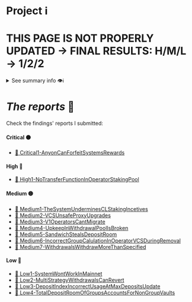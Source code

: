 # Project ℹ️

# THIS PAGE IS NOT PROPERLY UPDATED -> FINAL RESULTS: H/M/L -> 1/2/2

<details> <summary> See summary info 👁️ℹ️ </summary>

🔗 [2024-09-stakelink](https://github.com/Cyfrin/2024-09-stakelink)

🔗 Competition details on CodeHawks: [click here](https://codehawks.cyfrin.io/c/2024-09-stakelink)

According to the developers:

---

_`stake.link is a first-of-its-kind liquid delegated staking platform delivering DeFi composability for Chainlink Staking. Built by premier Chainlink ecosystem developer LinkPool, powered by Chainlink node operators, and governed by the stake.link DAO, stake.link's extensible architecture is purpose-built to support Chainlink Staking and to extend participation in the Chainlink Network.`_

---

# Rewards Earned 💸🧠

- Experience and knowledge. 😄
- 2917.81 $ 💸

# Lessons Learned 🧑‍💻

- Experience.

</details>

# _The reports_ 📝

Check the findings' reports I submitted:

#### Critical ⚫

- [🔗 Critical1-AnyonCanForfeitSystemsRewards](./Critical/Critical1-AnyonCanForfeitSystemsRewards.md)

#### High 🔴

- [🔗 High1-NoTransferFunctionInOperatorStakingPool](./High/High1-NoTransferFunctionInOperatorStakingPool.md)

#### Medium 🟡

- [🔗 Medium1-TheSystemUnderminesCLStakingIncetives](./Medium/Medium1-TheSystemUnderminesCLStakingIncetives.md)
- [🔗 Medium2-VCSUnsafeProxyUpgrades](./Medium/Medium2-VCSUnsafeProxyUpgrades.md)
- [🔗 Medium3-V1OperatorsCantMigrate](./Medium/Medium3-V1OperatorsCantMigrate.md)
- [🔗 Medium4-UpkeepInWithdrawalPoolIsBroken](./Medium/Medium4-UpkeepInWithdrawalPoolIsBroken.md)
- [🔗 Medium5-SandwichStealsDepositRoom](./Medium/Medium5-SandwichStealsDepositRoom.md)
- [🔗 Medium6-IncorrectGroupCalulationInOperatorVCSDuringRemoval](./Medium/Medium6-IncorrectGroupCalulationInOperatorVCSDuringRemoval.md)
- [🔗 Medium7-WithdrawalsWithdrawMoreThanSpecified](./Medium/Medium7-WithdrawalsWithdrawMoreThanSpecified.md)

#### Low 🔵

- [🔗 Low1-SystemWontWorkInMainnet](./Low/Low1-SystemWontWorkInMainnet.md)
- [🔗 Low2-MultiStrategyWithdrawalsCanRevert](./Low/Low2-MultiStrategyWithdrawalsCanRevert.md)
- [🔗 Low3-DepositIndexIncorrectUsageAtMaxDepositsUpdate](./Low/Low3-DepositIndexIncorrectUsageAtMaxDepositsUpdate.md)
- [🔗 Low4-TotalDepositRoomOfGroupsAccountsForNonGroupVaults](./Low/Low4-TotalDepositRoomOfGroupsAccountsForNonGroupVaults.md)
